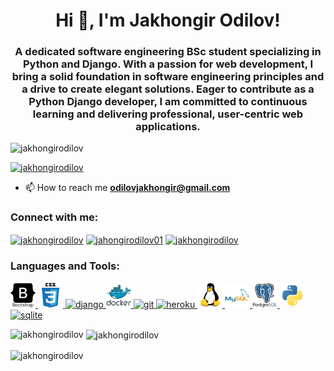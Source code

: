 <h1 align="center">Hi 👋, I'm Jakhongir Odilov!</h1>
<h3 align="center">A dedicated software engineering BSc student specializing in Python and Django. With a passion for web development, I bring a solid foundation in software engineering principles and a drive to create elegant solutions. Eager to contribute as a Python Django developer, I am committed to continuous learning and delivering professional, user-centric web applications.</h3>

<p align="left"> <img src="https://komarev.com/ghpvc/?username=jakhongirodilov&label=Profile%20views&color=0e75b6&style=flat" alt="jakhongirodilov" /> </p>

<p align="left"> <a href="https://github.com/ryo-ma/github-profile-trophy"><img src="https://github-profile-trophy.vercel.app/?username=jakhongirodilov" alt="jakhongirodilov" /></a> </p>

- 📫 How to reach me **odilovjakhongir@gmail.com**

<h3 align="left">Connect with me:</h3>
<p align="left">
<a href="https://linkedin.com/in/jakhongirodilov" target="blank"><img align="center" src="https://raw.githubusercontent.com/rahuldkjain/github-profile-readme-generator/master/src/images/icons/Social/linked-in-alt.svg" alt="jakhongirodilov" height="30" width="40" /></a>
<a href="https://www.hackerrank.com/jahongirodilov01" target="blank"><img align="center" src="https://raw.githubusercontent.com/rahuldkjain/github-profile-readme-generator/master/src/images/icons/Social/hackerrank.svg" alt="jahongirodilov01" height="30" width="40" /></a>
<a href="https://www.leetcode.com/jakhongirodilov" target="blank"><img align="center" src="https://raw.githubusercontent.com/rahuldkjain/github-profile-readme-generator/master/src/images/icons/Social/leet-code.svg" alt="jakhongirodilov" height="30" width="40" /></a>
</p>

<h3 align="left">Languages and Tools:</h3>
<p align="left"> <a href="https://getbootstrap.com" target="_blank" rel="noreferrer"> <img src="https://raw.githubusercontent.com/devicons/devicon/master/icons/bootstrap/bootstrap-plain-wordmark.svg" alt="bootstrap" width="40" height="40"/> </a> <a href="https://www.w3schools.com/css/" target="_blank" rel="noreferrer"> <img src="https://raw.githubusercontent.com/devicons/devicon/master/icons/css3/css3-original-wordmark.svg" alt="css3" width="40" height="40"/> </a> <a href="https://www.djangoproject.com/" target="_blank" rel="noreferrer"> <img src="https://cdn.worldvectorlogo.com/logos/django.svg" alt="django" width="40" height="40"/> </a> <a href="https://www.docker.com/" target="_blank" rel="noreferrer"> <img src="https://raw.githubusercontent.com/devicons/devicon/master/icons/docker/docker-original-wordmark.svg" alt="docker" width="40" height="40"/> </a> <a href="https://git-scm.com/" target="_blank" rel="noreferrer"> <img src="https://www.vectorlogo.zone/logos/git-scm/git-scm-icon.svg" alt="git" width="40" height="40"/> </a> <a href="https://heroku.com" target="_blank" rel="noreferrer"> <img src="https://www.vectorlogo.zone/logos/heroku/heroku-icon.svg" alt="heroku" width="40" height="40"/> </a> <a href="https://www.linux.org/" target="_blank" rel="noreferrer"> <img src="https://raw.githubusercontent.com/devicons/devicon/master/icons/linux/linux-original.svg" alt="linux" width="40" height="40"/> </a> <a href="https://www.mysql.com/" target="_blank" rel="noreferrer"> <img src="https://raw.githubusercontent.com/devicons/devicon/master/icons/mysql/mysql-original-wordmark.svg" alt="mysql" width="40" height="40"/> </a> <a href="https://www.postgresql.org" target="_blank" rel="noreferrer"> <img src="https://raw.githubusercontent.com/devicons/devicon/master/icons/postgresql/postgresql-original-wordmark.svg" alt="postgresql" width="40" height="40"/> </a> <a href="https://www.python.org" target="_blank" rel="noreferrer"> <img src="https://raw.githubusercontent.com/devicons/devicon/master/icons/python/python-original.svg" alt="python" width="40" height="40"/> </a> <a href="https://www.sqlite.org/" target="_blank" rel="noreferrer"> <img src="https://www.vectorlogo.zone/logos/sqlite/sqlite-icon.svg" alt="sqlite" width="40" height="40"/> </a> </p>

<p><img align="left" src="https://github-readme-stats.vercel.app/api/top-langs?username=jakhongirodilov&show_icons=true&locale=en&layout=compact" alt="jakhongirodilov" /></p>

<p>&nbsp;<img align="center" src="https://github-readme-stats.vercel.app/api?username=jakhongirodilov&show_icons=true&locale=en" alt="jakhongirodilov" /></p>

<p><img align="center" src="https://github-readme-streak-stats.herokuapp.com/?user=jakhongirodilov&" alt="jakhongirodilov" /></p>
